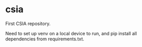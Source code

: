 # csia
First CSIA repository.

Need to set up venv on a local device to run, and pip install all dependencies from requirements.txt.
